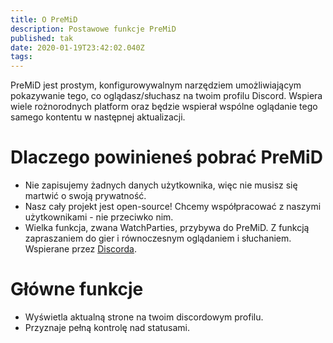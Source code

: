 ```yaml
---
title: O PreMiD
description: Postawowe funkcje PreMiD
published: tak
date: 2020-01-19T23:42:02.040Z
tags:
---
```


PreMiD jest prostym, konfigurowywalnym narzędziem umożliwiającym pokazywanie tego, co oglądasz/słuchasz na twoim profilu Discord. Wspiera wiele rożnorodnych platform oraz będzie wspierał wspólne oglądanie tego samego kontentu w następnej aktualizacji.

# Dlaczego powinieneś pobrać PreMiD
- Nie zapisujemy żadnych danych użytkownika, więc nie musisz się martwić o swoją prywatność.
- Nasz cały projekt jest open-source! Chcemy współpracować z naszymi użytkownikami - nie przeciwko nim.
- Wielka funkcja, zwana WatchParties, przybywa do PreMiD. Z funkcją zapraszaniem do gier i równoczesnym oglądaniem i słuchaniem. Wspierane przez [Discorda](https://discordapp.com/).

# Główne funkcje
- Wyświetla aktualną strone na twoim discordowym profilu.
- Przyznaje pełną kontrolę nad statusami.
